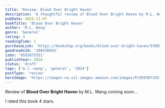 ```yaml
---
title: 'Review: Blood Over Bright Haven'
description: 'A thoughtful review of Blood Over Bright Haven by M.L. Wang'
pubDate: 2024-11-07
bookTitle: 'Blood Over Bright Haven'
author: 'M.L. Wang'
genre: 'General'
rating: 4
readingTime: 1
purchaseLink: 'https://bookshop.org/books/blood-over-bright-haven/9780593873359'
goodreadsId: '208430658'
isbn: '0593873351'
publishYear: 2024
status: 'draft'
tags: ['m.l.-wang', 'general', '2024']
postType: 'review'
heroImage: 'https://images-na.ssl-images-amazon.com/images/P/0593873351.01.L.jpg'
---
```


Review of **Blood Over Bright Haven** by M.L. Wang coming soon...

I rated this book 4 stars.